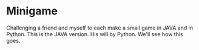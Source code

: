 # Minigame
Challenging a friend and myself to each make a small game in JAVA and in Python. This is the JAVA version. His will by Python. We'll see how this goes.
